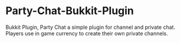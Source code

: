 Party-Chat-Bukkit-Plugin
========================

Bukkit Plugin, Party Chat a simple plugin for channel and private chat. Players use in game currency to create their own private channels. 